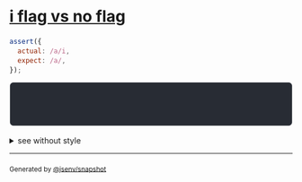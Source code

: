 # [i flag vs no flag](../../regexp.test.js#L14)

```js
assert({
  actual: /a/i,
  expect: /a/,
});
```

![img](throw.svg)

<details>
  <summary>see without style</summary>

```console
AssertionError: actual and expect are different

actual: /a/i
expect: /a/
```

</details>

---

<sub>
  Generated by <a href="https://github.com/jsenv/core/tree/main/packages/independent/snapshot">@jsenv/snapshot</a>
</sub>